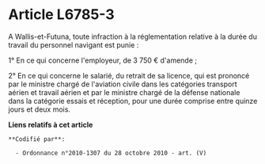 # Article L6785-3

A Wallis-et-Futuna, toute infraction à la réglementation relative à la durée du travail du personnel navigant est punie :

1° En ce qui concerne l'employeur, de 3 750 € d'amende ;

2° En ce qui concerne le salarié, du retrait de sa licence, qui est prononcé par le ministre chargé de l'aviation civile dans
les catégories transport aérien et travail aérien et par le ministre chargé de la défense nationale dans la catégorie essais
et réception, pour une durée comprise entre quinze jours et deux mois.

**Liens relatifs à cet article**

	**Codifié par**:

	  - Ordonnance n°2010-1307 du 28 octobre 2010 - art. (V)
